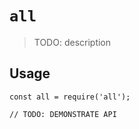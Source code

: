 # `all`

> TODO: description

## Usage

```
const all = require('all');

// TODO: DEMONSTRATE API
```
